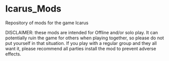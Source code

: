 # Icarus_Mods
 Repository of mods for the game Icarus
 
DISCLAIMER: these mods are intended for Offline and/or solo play. It can potentially ruin the game for others when playing together, so please do not put yourself in that situation. If you play with a regular group and they all want it, please recommend all parties install the mod to prevent adverse effects.
